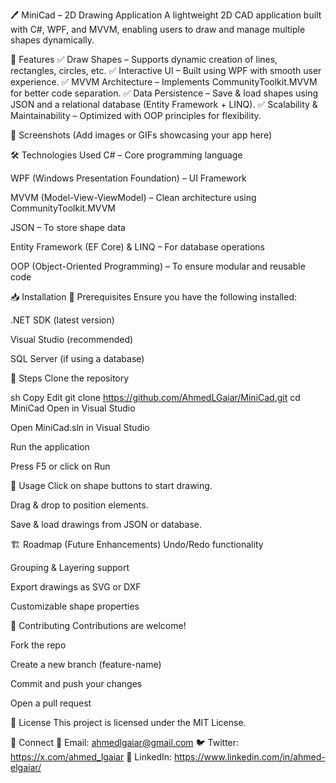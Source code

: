 ﻿🖊️ MiniCad – 2D Drawing Application
A lightweight 2D CAD application built with C#, WPF, and MVVM, enabling users to draw and manage multiple shapes dynamically.

🚀 Features
✅ Draw Shapes – Supports dynamic creation of lines, rectangles, circles, etc.
✅ Interactive UI – Built using WPF with smooth user experience.
✅ MVVM Architecture – Implements CommunityToolkit.MVVM for better code separation.
✅ Data Persistence – Save & load shapes using JSON and a relational database (Entity Framework + LINQ).
✅ Scalability & Maintainability – Optimized with OOP principles for flexibility.

📸 Screenshots
(Add images or GIFs showcasing your app here)

🛠️ Technologies Used
C# – Core programming language

WPF (Windows Presentation Foundation) – UI Framework

MVVM (Model-View-ViewModel) – Clean architecture using CommunityToolkit.MVVM

JSON – To store shape data

Entity Framework (EF Core) & LINQ – For database operations

OOP (Object-Oriented Programming) – To ensure modular and reusable code

📥 Installation
🔹 Prerequisites
Ensure you have the following installed:

.NET SDK (latest version)

Visual Studio (recommended)

SQL Server (if using a database)

🔹 Steps
Clone the repository

sh
Copy
Edit
git clone https://github.com/AhmedLGaiar/MiniCad.git
cd MiniCad
Open in Visual Studio

Open MiniCad.sln in Visual Studio

Run the application

Press F5 or click on Run

📌 Usage
Click on shape buttons to start drawing.

Drag & drop to position elements.

Save & load drawings from JSON or database.

🏗️ Roadmap (Future Enhancements)
 Undo/Redo functionality

 Grouping & Layering support

 Export drawings as SVG or DXF

 Customizable shape properties

🤝 Contributing
Contributions are welcome!

Fork the repo

Create a new branch (feature-name)

Commit and push your changes

Open a pull request

📄 License
This project is licensed under the MIT License.

🔗 Connect
📧 Email: ahmedlgaiar@gmail.com
🐦 Twitter: https://x.com/ahmed_lgaiar
💼 LinkedIn: https://www.linkedin.com/in/ahmed-elgaiar/

